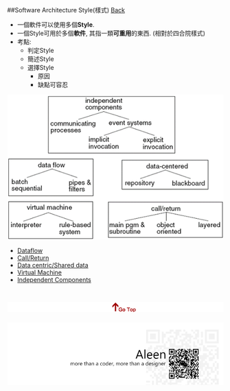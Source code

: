 ##Software Architecture Style(樣式) [Back](./../Architecture.md)
- 一個軟件可以使用多個**Style**.
- 一個Style可用於多個**軟件**, 其指一類**可重用**的東西. (相對於四合院樣式)
- 考點:
	- 判定Style
	- 簡述Style
	- 選擇Style
		- 原因
		- 缺點可容忍

<img src="./style.png">

- [Dataflow](./dataflow/dataflow.md)
- [Call/Return](./callandreturn/callandreturn.md)
- [Data centric/Shared data](./centric/centric.md)
- [Virtual Machine](./virtualmachine/virtualmachine.md)
- [Independent Components](./independent/independent.md)

<a href="#" style="left:200px;"><img src="./../../pic/gotop.png"></a>
=====
<a href="http://aleen42.github.io/" target="_blank" ><img src="./../../pic/tail.gif"></a>
